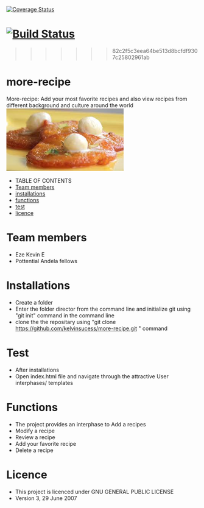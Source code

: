 [![Coverage Status](https://coveralls.io/repos/github/kenware/more-recipes/badge.svg)](https://coveralls.io/github/kenware/more-recipes)

[![Build Status](https://travis-ci.org/kenware/more-recipes.svg?branch=tester)](https://travis-ci.org/kenware/more-recipes)
=======

>>>>>>> 82c2f5c3eea64be513d8bcfdf9307c25802961ab
# more-recipe
More-recipe: Add your most favorite recipes and also
 view recipes from different background and culture around the world
![A recipe photo](template/image/i.jpg)
*  TABLE OF CONTENTS
* [Team members](#team-members)
* [installations](#installations)
* [functions](#functions)
* [test](#test)
* [licence](licence)
# <a name="team-members"></a>Team members
* Eze Kevin E
* Pottential Andela fellows<br>
# <a name="installations">Installations
* Create a folder 
* Enter the folder director from the command line and initialize git using "git init" command in the command line
* clone the the repositary using "git clone https://github.com/kelvinsucess/more-recipe.git " command
# <a name="test"></a>Test
* After installations
* Open index.html file and navigate through the attractive User interphases/ templates
# <a name="functions"></a>Functions
* The project provides an interphase to Add a recipes
* Modify a recipe
* Review a recipe
* Add your favorite recipe
* Delete a recipe
# <a name="licence"></a>Licence
* This project is licenced under GNU GENERAL PUBLIC LICENSE
* Version 3, 29 June 2007
